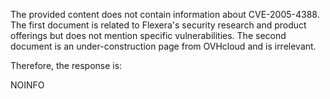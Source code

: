 The provided content does not contain information about CVE-2005-4388. The first document is related to Flexera's security research and product offerings but does not mention specific vulnerabilities. The second document is an under-construction page from OVHcloud and is irrelevant.

Therefore, the response is:

NOINFO
